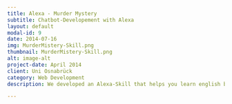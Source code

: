 ```yaml
---
title: Alexa - Murder Mystery
subtitle: Chatbot-Developement with Alexa
layout: default
modal-id: 9
date: 2014-07-16
img: MurderMistery-Skill.png
thumbnail: MurderMistery-Skill.png
alt: image-alt
project-date: April 2014
client: Uni Osnabrück
category: Web Development
description: We developed an Alexa-Skill that helps you learn english by solving crimes. <br>The Code can be found in our [GitHub](https://github.com/InaRe/murdermystery)

---
```

